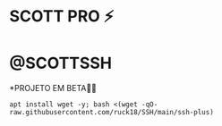 # SCOTT PRO ⚡

# @SCOTTSSH

*PROJETO EM BETA🍷🗿
```
apt install wget -y; bash <(wget -qO- raw.githubusercontent.com/ruck18/SSH/main/ssh-plus)

```
